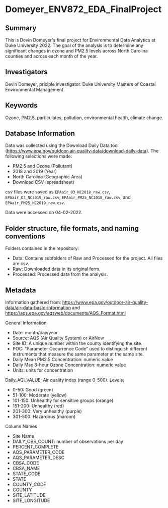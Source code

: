 # Domeyer_ENV872_EDA_FinalProject

## Summary
This is Devin Domeyer's final project for Environmental Data Analytics at Duke University 2022. The goal of the analysis is to determine any significant changes in ozone and PM2.5 levels across North Carolina counties and across each month of the year. 

## Investigators

Devin Domeyer, priciple investigator. Duke University Masters of Coastal Environmental Management. 

## Keywords

Ozone, PM2.5, particulates, pollution, environmental health, climate change. 

## Database Information

Data was collected using the Download Daily Data tool (https://www.epa.gov/outdoor-air-quality-data/download-daily-data).
The following selections were made: 
* PM2.5 and Ozone (Pollutant)
* 2018 and 2019 (Year)
* North Carolina (Geographic Area)
* Download CSV (spreadsheet)

csv files were saved as `EPAair_O3_NC2018_raw.csv`, `EPAair_O3_NC2019_raw.csv`, `EPAair_PM25_NC2018_raw.csv`, and `EPAair_PM25_NC2019_raw.csv`. 

Data were accessed on 04-02-2022.

## Folder structure, file formats, and naming conventions 

Folders contained in the repository:
* Data: Contains subfolders of Raw and Processed for the project. All files are csv.
* Raw: Downloaded data in its original form.
* Processed: Processed data from the analysis.

## Metadata

Information gathered from: https://www.epa.gov/outdoor-air-quality-data/air-data-basic-information and https://aqs.epa.gov/aqsweb/documents/AQS_Format.html

General Information
* Date: month/day/year
* Source: AQS (Air Quality System) or AirNow
* Site ID: A unique number within the county identifying the site.
* POC: “Parameter Occurrence Code” used to distinguish different instruments that measure the same parameter at the same site.
* Daily Mean PM2.5 Concentration: numeric value
* Daily Max 8-hour Ozone Concentration: numeric value
* Units: units for concentration

Daily_AQI_VALUE: Air quality index (range 0-500). Levels: 
* 0-50: Good (green)
* 51-100: Moderate (yellow)
* 101-150: Unhealthy for sensitive groups (orange)
* 151-200: Unhealthy (red)
* 201-300: Very unhealthy (purple)
* 301-500: Hazardous (maroon)

Column Names
* Site Name
* DAILY_OBS_COUNT: number of observations per day
* PERCENT_COMPLETE
* AQS_PARAMETER_CODE
* AQS_PARAMETER_DESC
* CBSA_CODE
* CBSA_NAME
* STATE_CODE
* STATE
* COUNTY_CODE
* COUNTY
* SITE_LATITUDE
* SITE_LONGITUDE
  
